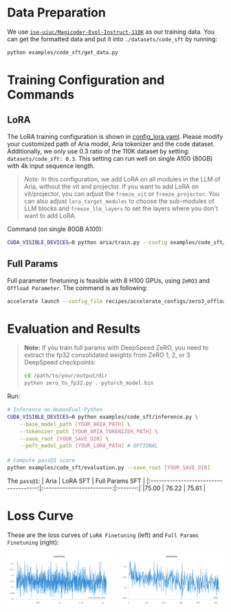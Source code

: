 # Data Preparation
We use [`ise-uiuc/Magicoder-Evol-Instruct-110K`](https://huggingface.co/datasets/ise-uiuc/Magicoder-Evol-Instruct-110K) as our training data. You can get the formatted data and put it into `./datasets/code_sft` by running:
```bash
python examples/code_sft/get_data.py
```

# Training Configuration and Commands

## LoRA
The LoRA training configuration is shown in [config_lora.yaml](../../examples/code_sft/config_lora.yaml). Please modify your customized path of Aria model, Aria tokenizer and the code dataset. Additionally, we only use 0.3 ratio of the 110K dataset by setting: `datasets/code_sft: 0.3`. This setting can run well on single A100 (80GB) with 4k input sequence length.

> *Note:* In this configuration, we add LoRA on all modules in the LLM of Aria, without the vit and projector. If you want to add LoRA on vit/projector, you can adjust the `freeze_vit` or `freeze_projector`. You can also adjust `lora_target_modules` to choose the sub-modules of LLM blocks and `freeze_llm_layers` to set the layers where you don't want to add LoRA.

Command (on single 80GB A100):
```bash
CUDA_VISIBLE_DEVICES=0 python aria/train.py --config examples/code_sft/config_lora.yaml --output_dir [YOUR_OUT_DIR]
```

## Full Params
Full parameter finetuning is feasible with 8 H100 GPUs, using `ZeRO3` and `Offload Parameter`. The command is as following:
```bash
accelerate launch --config_file recipes/accelerate_configs/zero3_offload.yaml aria/train.py --config examples/code_sft/config_full.yaml --output_dir [YOUR_OUT_DIR]
```

# Evaluation and Results
> **Note:** If you train full params with DeepSpeed ZeRO, you need to extract the fp32 consolidated weights from ZeRO 1, 2, or 3 DeepSpeed checkpoints:
> ```bash
> cd /path/to/your/output/dir
> python zero_to_fp32.py . pytorch_model.bin
> ```

Run:
```bash
# Inference on HumanEval-Python
CUDA_VISIBLE_DEVICES=0 python examples/code_sft/inference.py \
    --base_model_path [YOUR_ARIA_PATH] \
    --tokenizer_path [YOUR_ARIA_TOKENIZER_PATH] \
    --save_root [YOUR_SAVE_DIR] \
    --peft_model_path [YOUR_LORA_PATH] # OPTIONAL

# Compute pass@1 score
python examples/code_sft/evaluation.py --save_root [YOUR_SAVE_DIR]
```

The `pass@1`:
| Aria                           | LoRA SFT               | Full Params SFT  |
|:-------------------------------------:|:-------------------------:|:-------:|
|75.00 | 76.22 | 75.61 |

# Loss Curve
These are the loss curves of `LoRA Finetuning` (left) and `Full Params Finetuning` (right):


<div style="display: flex; justify-content: space-between;">
    <img src="../../assets/code-sft_loss_lora.png" alt="Left Image" style="width: 48%;">
    <img src="../../assets/code-sft_loss_full.png" alt="Right Image" style="width: 48%;">
</div>